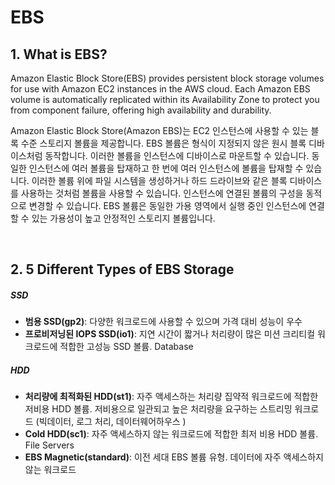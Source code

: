 # EBS

## 1. What is EBS?

Amazon Elastic Block Store(EBS) provides persistent block storage volumes for use with Amazon EC2 instances in the AWS cloud. Each Amazon EBS volume is automatically replicated within its Availability Zone to protect you from component failure, offering high availability and durability.

Amazon Elastic Block Store(Amazon EBS)는 EC2 인스턴스에 사용할 수 있는 블록 수준 스토리지 볼륨을 제공합니다. EBS 볼륨은 형식이 지정되지 않은 원시 블록 디바이스처럼 동작합니다. 이러한 볼륨을 인스턴스에 디바이스로 마운트할 수 있습니다. 동일한 인스턴스에 여러 볼륨을 탑재하고 한 번에 여러 인스턴스에 볼륨을 탑재할 수 있습니다. 이러한 볼륨 위에 파일 시스템을 생성하거나 하드 드라이브와 같은 블록 디바이스를 사용하는 것처럼 볼륨을 사용할 수 있습니다. 인스턴스에 연결된 볼륨의 구성을 동적으로 변경할 수 있습니다. EBS 볼륨은 동일한 가용 영역에서 실행 중인 인스턴스에 연결할 수 있는 가용성이 높고 안정적인 스토리지 볼륨입니다.

<br>

## 2. 5 Different Types of EBS Storage

##### SSD

- **범용 SSD(gp2)**: 다양한 워크로드에 사용할 수 있으며 가격 대비 성능이 우수
- **프로비저닝된 IOPS SSD(io1)**: 지연 시간이 짧거나 처리량이 많은 미션 크리티컬 워크로드에 적합한 고성능 SSD 볼륨. Database

##### HDD

- **처리량에 최적화된 HDD(st1)**: 자주 액세스하는 처리량 집약적 워크로드에 적합한 저비용 HDD 볼륨. 저비용으로 일관되고 높은 처리량을 요구하는 스트리밍 워크로드 (빅데이터, 로그 처리, 데이터웨어하우스 )
- **Cold HDD(sc1)**: 자주 액세스하지 않는 워크로드에 적합한 최저 비용 HDD 볼륨. File Servers
- **EBS Magnetic(standard)**: 이전 세대 EBS 볼륨 유형. 데이터에 자주 액세스하지 않는 워크로드
